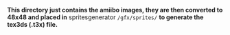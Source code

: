 **This directory just contains the amiibo images, they are then converted to 48x48 and placed in** spritesgenerator `/gfx/sprites/` **to generate the tex3ds (.t3x) file.**
